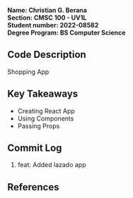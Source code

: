 ﻿**Name: Christian G. Berana** <br/>
**Section: CMSC 100 - UV1L** <br/>
**Student number: 2022-08582** <br/>
**Degree Program: BS Computer Science** <br/>

## Code Description
Shopping App

## Key Takeaways
- Creating React App
- Using Components
- Passing Props

## Commit Log

1. feat: Added lazado app

## References